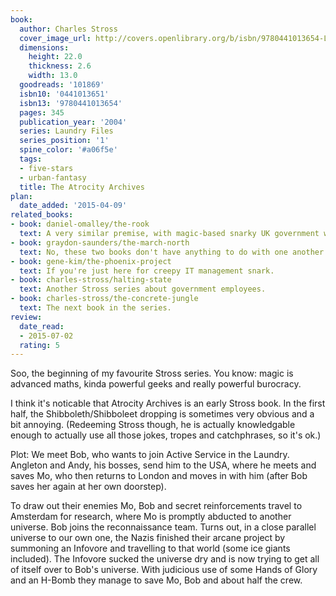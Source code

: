 ```yaml
---
book:
  author: Charles Stross
  cover_image_url: http://covers.openlibrary.org/b/isbn/9780441013654-L.jpg
  dimensions:
    height: 22.0
    thickness: 2.6
    width: 13.0
  goodreads: '101869'
  isbn10: '0441013651'
  isbn13: '9780441013654'
  pages: 345
  publication_year: '2004'
  series: Laundry Files
  series_position: '1'
  spine_color: '#a06f5e'
  tags:
  - five-stars
  - urban-fantasy
  title: The Atrocity Archives
plan:
  date_added: '2015-04-09'
related_books:
- book: daniel-omalley/the-rook
  text: A very similar premise, with magic-based snarky UK government work.
- book: graydon-saunders/the-march-north
  text: No, these two books don't have anything to do with one another. Except that both delight in making the reader work for their information, and in their own cleverness. Might be a usenet thing.
- book: gene-kim/the-phoenix-project
  text: If you're just here for creepy IT management snark.
- book: charles-stross/halting-state
  text: Another Stross series about government employees.
- book: charles-stross/the-concrete-jungle
  text: The next book in the series.
review:
  date_read:
  - 2015-07-02
  rating: 5
---
```


Soo, the beginning of my favourite Stross series. You know: magic is advanced maths, kinda powerful geeks and really powerful burocracy.

I think it's noticable that Atrocity Archives is an early Stross book. In the first half, the Shibboleth/Shibboleet dropping is sometimes very obvious and a bit annoying. (Redeeming Stross though, he is actually knowledgable enough to actually use all those jokes, tropes and catchphrases, so it's ok.)

Plot: We meet Bob, who wants to join Active Service in the Laundry. Angleton and Andy, his bosses, send him to the USA, where he meets and saves Mo, who then returns to London and moves in with him (after Bob saves her again at her own doorstep).

To draw out their enemies Mo, Bob and secret reinforcements travel to Amsterdam for research, where Mo is promptly abducted to another universe. Bob joins the reconnaissance team. Turns out, in a close parallel universe to our own one, the Nazis finished their arcane project by summoning an Infovore and travelling to that world (some ice giants included). The Infovore sucked the universe dry and is now trying to get all of itself over to Bob's universe. With judicious use of some Hands of Glory and an H-Bomb they manage to save Mo, Bob and about half the crew.
